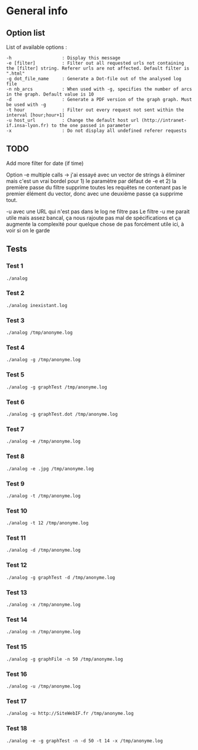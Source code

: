# General info

## Option list

List of available options :

```
-h                   : Display this message
-e [filter]          : Filter out all requested urls not containing the [filter] string. Referer urls are not affected. Default filter is ".html"
-g dot_file_name     : Generate a Dot-file out of the analysed log file
-n nb_arcs           : When used with -g, specifies the number of arcs in the graph. Default value is 10
-d                   : Generate a PDF version of the graph graph. Must be used with -g
-t hour              : Filter out every request not sent within the interval [hour;hour+1]
-u host_url          : Change the default host url (http://intranet-if.insa-lyon.fr) to the one passed in parameter
-x                   : Do not display all undefined referer requests
```

## TODO

Add more filter for date (if time)  

Option -e multiple calls -> j'ai essayé avec un vector de strings à éliminer mais c'est un vrai bordel pour 1) le paramètre par défaut de -e  et 2) la première passe du filtre supprime toutes les requêtes ne contenant pas le premier élément du vector, donc avec une deuxième passe ça supprime tout.  

 -u avec une URL qui n'est pas dans le log ne filtre pas
Le filtre -u me parait utile mais assez bancal, ça nous rajoute pas mal de spécifications et ça augmente la complexité pour quelque chose de pas forcément utile ici, à voir si on le garde

## Tests

### Test 1

```
./analog
```

### Test 2

```
./analog inexistant.log
```

### Test 3

```
./analog /tmp/anonyme.log
```

### Test 4

```
./analog -g /tmp/anonyme.log
```

### Test 5

```
./analog -g graphTest /tmp/anonyme.log
```

### Test 6

```
./analog -g graphTest.dot /tmp/anonyme.log
```

### Test 7

```
./analog -e /tmp/anonyme.log
```

### Test 8

```
./analog -e .jpg /tmp/anonyme.log
```

### Test 9

```
./analog -t /tmp/anonyme.log
```

### Test 10

```
./analog -t 12 /tmp/anonyme.log
```

### Test 11

```
./analog -d /tmp/anonyme.log
```

### Test 12
```
./analog -g graphTest -d /tmp/anonyme.log
```

### Test 13

```
./analog -x /tmp/anonyme.log
```

### Test 14

```
./analog -n /tmp/anonyme.log
```

### Test 15

```
./analog -g graphFile -n 50 /tmp/anonyme.log
```

### Test 16

```
./analog -u /tmp/anonyme.log
```

### Test 17

```
./analog -u http://SiteWebIF.fr /tmp/anonyme.log
```

### Test 18

```
./analog -e -g graphTest -n -d 50 -t 14 -x /tmp/anonyme.log
```


